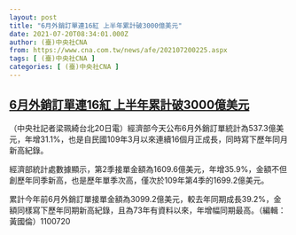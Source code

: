 ```yaml
---
layout: post
title: "6月外銷訂單連16紅 上半年累計破3000億美元"
date: 2021-07-20T08:34:01.000Z
author: (臺)中央社CNA
from: https://www.cna.com.tw/news/afe/202107200225.aspx
tags: [ (臺)中央社CNA ]
categories: [ (臺)中央社CNA ]
---
```

<!--1626770041000-->
[6月外銷訂單連16紅 上半年累計破3000億美元](https://www.cna.com.tw/news/afe/202107200225.aspx)
------

<div>
<div></div><div class="paragraph"><p>（中央社記者梁珮綺台北20日電）經濟部今天公布6月外銷訂單統計為537.3億美元，年增31.1%，也是自民國109年3月以來連續16個月正成長，同時寫下歷年同月新高紀錄。</p><p>經濟部統計處數據顯示，第2季接單金額為1609.6億美元，年增35.9%，金額不但創歷年同季新高，也是歷年單季次高，僅次於109年第4季的1699.2億美元。</p><p>累計今年前6月外銷訂單接單金額為3099.2億美元，較去年同期成長39.2%，金額同樣寫下歷年同期新高紀錄，且為73年有資料以來，年增幅同期最高。（編輯：黃國倫）1100720</p></div>
</div>
